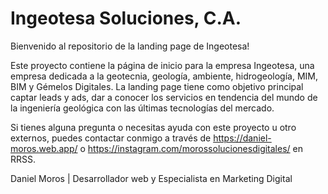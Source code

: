 # Ingeotesa Soluciones, C.A.

Bienvenido al repositorio de la landing page de Ingeotesa!

Este proyecto contiene la página de inicio para la empresa Ingeotesa, una empresa dedicada a la geotecnia, geología, ambiente, hidrogeología, MIM, BIM y Gémelos Digitales. La landing page tiene como objetivo principal captar leads y ads, dar a conocer los servicios en tendencia del mundo de la ingeniería geológica con las últimas tecnologías del mercado.

Si tienes alguna pregunta o necesitas ayuda con este proyecto u otro externos, puedes contactar conmigo a través de https://daniel-moros.web.app/ o https://instagram.com/morossolucionesdigitales/ en RRSS.

Daniel Moros | Desarrollador web y Especialista en Marketing Digital
